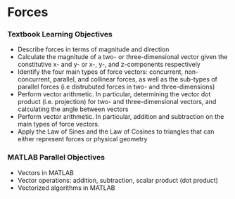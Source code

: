 # Forces

### Textbook Learning Objectives
- Describe forces in terms of magnitude and direction
- Calculate the magnitude of a two- or three-dimensional vector given the constitutive x- and y- or x-, y-, and z-components respectively
- Identify the four main types of force vectors: concurrent, non-concurrent, parallel, and collinear forces, as well as the sub-types of parallel forces (i.e distrubuted forces in two- and three-dimensions)
- Perform vector arithmetic. In particular, determining the vector dot product (i.e. projection) for two- and three-dimensional vectors, and calculating the angle between vectors
- Perform vector arithmetic. In particular, addition and subtraction on the main types of force vectors.
- Apply the Law of Sines and the Law of Cosines to triangles that can either represent forces or physical geometry

### MATLAB Parallel Objectives
- Vectors in MATLAB
- Vector operations: addition, subtraction, scalar product (dot product)
- Vectorized algorithms in MATLAB
